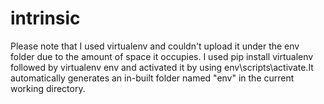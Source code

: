 # intrinsic
Please note that I used virtualenv and couldn't upload it under the env folder due to the amount of space it occupies.
I used pip install virtualenv followed by virtualenv env and activated it by using env\scripts\activate.It automatically generates an in-built folder named "env" in the current working directory.
